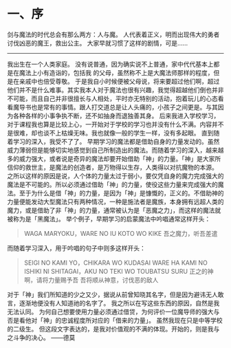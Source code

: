 # 一、序

剑与魔法的时代总会有那么两方：人与魔。
 人代表着正义，明而出现伟大的勇者讨伐凶恶的魔王，救出公主。
 大家早就习惯了这样的剧情，可是……

* * *

 我出生在一个人类家庭。
 没有说普通，因为确实说不上普通，家中代代基本上都是在魔法上小有造诣的，包括我 的父母，虽然称不上是大魔法师那样的程度，但是在亲戚中也倍受尊敬。
 于是我自小时候便被父母说，将来要超过他们啊，超过他们并不是什么难事。其实我本人对于魔法也很有兴趣，我觉得超越他们倒也并非不可能，而且自己并非很擅长与人相处，平时亦无特别的活动，抱着玩儿的心态看看魔导书也是常有的事情。跟人打交道总是让人头痛的，小孩子之间更是。与其因为各种各样的小事争执不断，还不如抽身而退独善其身。
 后来我进入学校学习，对于课程我也算是比较上心，一开始对于学校的学习也并没有什么不满。内容并不是很难，却也谈不上枯燥无味。我也就像一般的学生一样，没有多起眼。
 直到随着学习的深入，我受不了了。
 早期学习的魔法都是借助自身的力量发动的。虽然威力薄弱但是能够切实地感觉到自己所制造出的魔法。而随着学习的深入，越来越多的威力强大，或者说是奇异的魔法却要开始借助「神」的力量。「神」是大家所信仰的救世主，是魔法的创造者，是万物得以生存，人类得以对抗魔物的本源。
 之所以这样的原因是说，人个体的力量太过于弱小，要仅凭自身的魔力完成强大的魔法是不可能的。所以必须通过借助「神」的力量，使役这些力量来完成强大的魔法。至于为什么是借「神」的力量，是因为「神」是慷慨的，正义的。不借助神的力量便能发动大型魔法只有两种情况，一种是施法者是魔族，本身拥有远超人类的魔力，或是借助了非「神」的力量，通常被认为是「恶魔之力」，而这样的魔法就被称为是「黑魔法」。
 举个例子，早期学习的启蒙魔法中吟唱通常这样开头：

>WAGA MARYOKU，WARE NO IU KOTO WO KIKE
>吾之魔力，听吾差遣

而随着学习深入，用于吟唱的句子中则多这样开头：

>SEIGI NO KAMI YO，CHIKARA WO KUDASAI
>WARE HA KAMI NO ISHIKI NI SHITAGAI，AKU NO TEKI WO TOUBATSU SURU
>正之的神啊，请将力量赐予吾
>吾将顺从神意，讨伐恶的敌人

 对于「神」我们所知道的少之又少，据说从前曾知晓其名字，但是因为避讳无人敢言，逐渐地便没有人知道祂的名字了。
 我之所以在写这些东西的原因，自然是我无法认同。
 为何自己想要使用力量必须通过借贷，为何评价一位魔导师的强大与否是看他对「神」的忠诚程度所对应的「借来的力量」。
 虽然我现在只是中等学校的二级生。
 但这段文字表达的，是我对价值观的不满的体现。开始的，则是我与之斗争的决心。
 ——德莫
